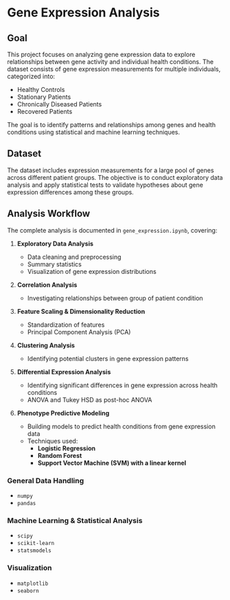 
# Gene Expression Analysis

## Goal
This project focuses on analyzing gene expression data to explore relationships between gene activity and individual health conditions. The dataset consists of gene expression measurements for multiple individuals, categorized into:

- Healthy Controls
- Stationary Patients
- Chronically Diseased Patients
- Recovered Patients

The goal is to identify patterns and relationships among genes and health conditions using statistical and machine learning techniques.

## Dataset
The dataset includes expression measurements for a large pool of genes across different patient groups. The objective is to conduct exploratory data analysis and apply statistical tests to validate hypotheses about gene expression differences among these groups.

## Analysis Workflow
The complete analysis is documented in `gene_expression.ipynb`, covering:

1. **Exploratory Data Analysis**
   - Data cleaning and preprocessing
   - Summary statistics
   - Visualization of gene expression distributions
   
2. **Correlation Analysis**
   - Investigating relationships between group of patient condition
   
3. **Feature Scaling & Dimensionality Reduction**
   - Standardization of features
   - Principal Component Analysis (PCA)
   
4. **Clustering Analysis**
   - Identifying potential clusters in gene expression patterns
   
5. **Differential Expression Analysis**
   - Identifying significant differences in gene expression across health conditions
   - ANOVA and Tukey HSD as post-hoc ANOVA
   
6. **Phenotype Predictive Modeling**
   - Building models to predict health conditions from gene expression data
   - Techniques used:
     - **Logistic Regression**
     - **Random Forest**
     - **Support Vector Machine (SVM) with a linear kernel**


### General Data Handling
- `numpy`
- `pandas`

### Machine Learning & Statistical Analysis
- `scipy`
- `scikit-learn`
- `statsmodels`

### Visualization
- `matplotlib`
- `seaborn`


